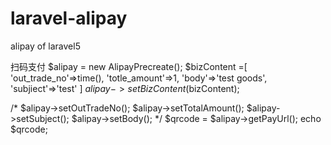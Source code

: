 # laravel-alipay
alipay of laravel5



扫码支付
$alipay = new AlipayPrecreate();
$bizContent =[
    'out_trade_no'=>time(),
    'totle_amount'=>1,
    'body'=>'test goods',
    'subjiect'=>'test'
]
$alipay->setBizContent($bizContent);

/*
$alipay->setOutTradeNo();
$alipay->setTotalAmount();
$alipay->setSubject();
$alipay->setBody();
*/
$qrcode = $alipay->getPayUrl();
echo $qrcode;
